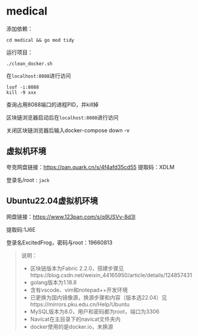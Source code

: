 # medical

添加依赖：
```
cd medical && go mod tidy
```
运行项目：
```
./clean_docker.sh
```
在`localhost:8088`进行访问

```
lsof -i:8088 
kill -9 xxx
```
查询占用8088端口的进程PID，并kill掉

区块链浏览器启动后在`localhost:8080`进行访问

关闭区块链浏览器后输入docker-compose down -v

## 虚拟机环境

夸克网盘链接：https://pan.quark.cn/s/4f4afd35cd55
提取码：XDLM

登录名/root :  `jack`

## Ubuntu22.04虚拟机环境

网盘链接：https://www.123pan.com/s/q9USVv-8d3l

提取码:1J6E

登录名ExcitedFrog，密码与root：19660813

> 说明：
>
> - 区块链版本为Fabric 2.2.0，搭建步骤见https://blog.csdn.net/weixin_44165950/article/details/124857431
> - golang版本为1.18.8
> - 含有vscode、vim和notepad++开发环境
> - 已更换为国内镜像源，换源步骤和内容（版本选22.04）见https://mirrors.pku.edu.cn/Help/Ubuntu
> - MySQL版本为8.0，用户和密码都为root，端口为3306
> - Navicat在主目录下的navicat文件夹内
> - docker使用的是docker.io，未换源